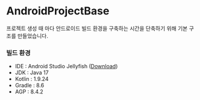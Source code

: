 # AndroidProjectBase

프로젝트 생성 때 마다 안드로이드 빌드 환경을 구축하는 시간을 단축하기 위해 기본 구조를 만들었습니다.

### 빌드 환경

- IDE : Android Studio Jellyfish ([Download](https://developer.android.com/studio))
- JDK : Java 17
- Kotlin : 1.9.24
- Gradle : 8.6
- AGP : 8.4.2
